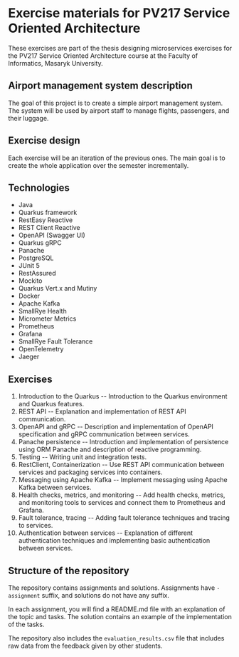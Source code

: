 # Exercise materials for PV217 Service Oriented Architecture

These exercises are part of the thesis designing microservices exercises for the PV217 Service Oriented Architecture course at the Faculty of Informatics, Masaryk University.

## Airport management system description

The goal of this project is to create a simple airport management system. The system will be used by airport staff to manage flights, passengers, and their luggage.

## Exercise design

Each exercise will be an iteration of the previous ones. The main goal is to create the whole application over the semester incrementally.

## Technologies

- Java
- Quarkus framework
- RestEasy Reactive
- REST Client Reactive
- OpenAPI (Swagger UI)
- Quarkus gRPC
- Panache
- PostgreSQL
- JUnit 5
- RestAssured
- Mockito
- Quarkus Vert.x and Mutiny
- Docker
- Apache Kafka
- SmallRye Health
- Micrometer Metrics
- Prometheus
- Grafana
- SmallRye Fault Tolerance
- OpenTelemetry
- Jaeger


## Exercises

1.  Introduction to the Quarkus -- Introduction to the Quarkus environment and Quarkus features.
2.  REST API -- Explanation and implementation of REST API communication.
3.  OpenAPI and gRPC -- Description and implementation of OpenAPI specification and gRPC communication between services.
4.  Panache persistence -- Introduction and implementation of persistence using ORM Panache and description of reactive programming.
5.  Testing -- Writing unit and integration tests.
6.  RestClient, Containerization -- Use REST API communication between services and packaging services into containers.
7.  Messaging using Apache Kafka -- Implement messaging using Apache Kafka between services.
8.  Health checks, metrics, and monitoring -- Add health checks, metrics, and monitoring tools to services and connect them to Prometheus and Grafana.
9.  Fault tolerance, tracing -- Adding fault tolerance techniques and tracing to services.
10. Authentication between services -- Explanation of different authentication techniques and implementing basic authentication between services.

## Structure of the repository

The repository contains assignments and solutions. Assignments have `-assignment` suffix, and solutions do not have any suffix.

In each assignment, you will find a README.md file with an explanation of the topic and tasks. The solution contains an example of the implementation of the tasks.

The repository also includes the `evaluation_results.csv` file that includes raw data from the feedback given by other students.

